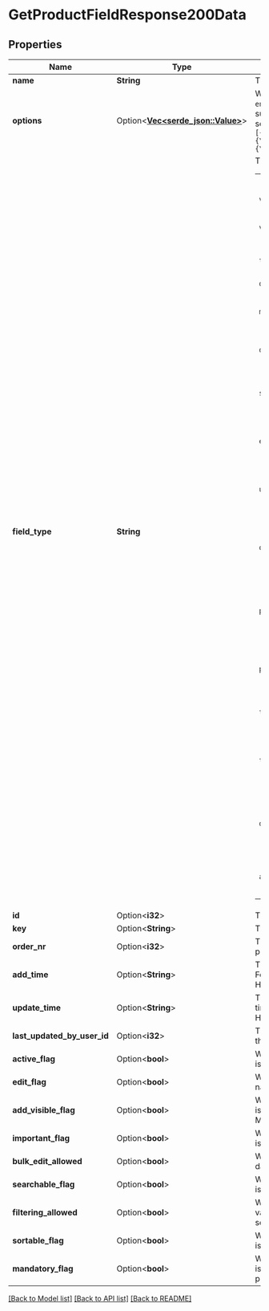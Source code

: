 # GetProductFieldResponse200Data

## Properties

Name | Type | Description | Notes
------------ | ------------- | ------------- | -------------
**name** | **String** | The name of the field | 
**options** | Option<[**Vec<serde_json::Value>**](serde_json::Value.md)> | When `field_type` is either `set` or `enum`, possible options must be supplied as a JSON-encoded sequential array, for example:</br>`[{\"label\":\"red\"}, {\"label\":\"blue\"}, {\"label\":\"lilac\"}]` | [optional]
**field_type** | **String** | The type of the field<table><tr><th>Value</th><th>Description</th></tr><tr><td>`varchar`</td><td>Text (up to 255 characters)</td><tr><td>`varchar_auto`</td><td>Autocomplete text (up to 255 characters)</td><tr><td>`text`</td><td>Long text (up to 65k characters)</td><tr><td>`double`</td><td>Numeric value</td><tr><td>`monetary`</td><td>Monetary field (has a numeric value and a currency value)</td><tr><td>`date`</td><td>Date (format YYYY-MM-DD)</td><tr><td>`set`</td><td>Options field with a possibility of having multiple chosen options</td><tr><td>`enum`</td><td>Options field with a single possible chosen option</td><tr><td>`user`</td><td>User field (contains a user ID of another Pipedrive user)</td><tr><td>`org`</td><td>Organization field (contains an organization ID which is stored on the same account)</td><tr><td>`people`</td><td>Person field (contains a product ID which is stored on the same account)</td><tr><td>`phone`</td><td>Phone field (up to 255 numbers and/or characters)</td><tr><td>`time`</td><td>Time field (format HH:MM:SS)</td><tr><td>`timerange`</td><td>Time-range field (has a start time and end time value, both HH:MM:SS)</td><tr><td>`daterange`</td><td>Date-range field (has a start date and end date value, both YYYY-MM-DD)</td><tr><td>`address`</td><td>Address field (autocompleted by Google Maps)</dd></table> | 
**id** | Option<**i32**> | The ID of the product field | [optional]
**key** | Option<**String**> | The key of the product field | [optional]
**order_nr** | Option<**i32**> | The position (index) of the product field in the detail view | [optional]
**add_time** | Option<**String**> | The product field creation time. Format: YYYY-MM-DD HH:MM:SS | [optional]
**update_time** | Option<**String**> | The product field last update time. Format: YYYY-MM-DD HH:MM:SS | [optional]
**last_updated_by_user_id** | Option<**i32**> | The ID of the last user to update the product field | [optional]
**active_flag** | Option<**bool**> | Whether or not the product field is currently active | [optional]
**edit_flag** | Option<**bool**> | Whether or not the product field name and metadata is editable | [optional]
**add_visible_flag** | Option<**bool**> | Whether or not the product field is visible in the Add Product Modal | [optional]
**important_flag** | Option<**bool**> | Whether or not the product field is marked as important | [optional]
**bulk_edit_allowed** | Option<**bool**> | Whether or not the product field data can be edited | [optional]
**searchable_flag** | Option<**bool**> | Whether or not the product field is searchable | [optional]
**filtering_allowed** | Option<**bool**> | Whether or not the product field value can be used when filtering searches | [optional]
**sortable_flag** | Option<**bool**> | Whether or not the product field is sortable | [optional]
**mandatory_flag** | Option<**bool**> | Whether or not the product field is mandatory when creating products | [optional]

[[Back to Model list]](../README.md#documentation-for-models) [[Back to API list]](../README.md#documentation-for-api-endpoints) [[Back to README]](../README.md)


